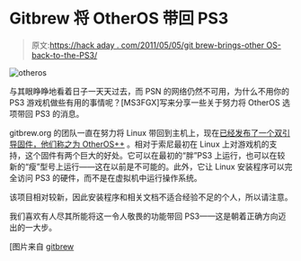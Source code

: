 # Gitbrew 将 OtherOS 带回 PS3

> 原文:[https://hack aday . com/2011/05/05/git brew-brings-other OS-back-to-the-PS3/](https://hackaday.com/2011/05/05/gitbrew-brings-otheros-back-to-the-ps3/)

![otheros](../Images/9b2e5ce7920a969dd71ddcb75b469a5b.png "otheros")

与其眼睁睁地看着日子一天天过去，而 PSN 的网络仍然不可用，为什么不用你的 PS3 游戏机做些有用的事情呢？[MS3FGX]写来分享一些关于努力将 OtherOS 选项带回 PS3 的消息。

gitbrew.org 的团队一直在努力将 Linux 带回到主机上，现在[已经发布了一个双引导固件，他们称之为 OtherOS++](http://gitbrew.org/otheros/) 。相对于索尼最初在 Linux 上对游戏机的支持，这个固件有两个巨大的好处。它可以在最初的“胖”PS3 上运行，也可以在较新的“瘦”型号上运行——这在以前是不可能的。此外，它让 Linux 安装程序可以完全访问 PS3 的硬件，而不是在虚拟机中运行操作系统。

该项目相对较新，因此安装程序和相关文档不适合经验不足的个人，所以请注意。

我们喜欢有人尽其所能将这一令人敬畏的功能带回 PS3——这是朝着正确方向迈出的一大步。

[图片来自 [gitbrew](http://gitbrew.org/otheros/)